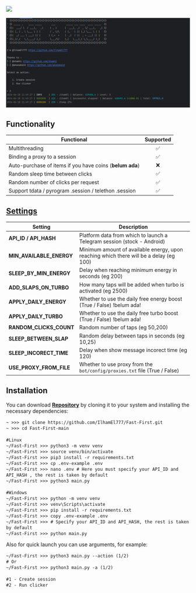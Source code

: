 [<img src="https://img.shields.io/badge/Telegram-%40Me-orange">](https://t.me/ilham_el)


![img1](.github/images/demo.png)

## Functionality
| Functional                                            | Supported |
|-------------------------------------------------------|:---------:|
| Multithreading                                        |     ✅     |
| Binding a proxy to a session                          |     ✅     |
| Auto-purchase of items if you have coins (**belum ada**)  |     ❌     |
| Random sleep time between clicks                      |     ✅     |
| Random number of clicks per request                   |     ✅     |
| Support tdata / pyrogram .session / telethon .session |     ✅     |

## [Settings](https://github.com/IlhamEl777/Fast-First/blob/main/.env-example)
| Setting                | Description                                                                            |
|--------------------------|----------------------------------------------------------------------------------------|
| **API_ID / API_HASH**    | Platform data from which to launch a Telegram session (stock - Android)                |
| **MIN_AVAILABLE_ENERGY** | Minimum amount of available energy, upon reaching which there will be a delay (eg 100) |
| **SLEEP_BY_MIN_ENERGY**  | Delay when reaching minimum energy in seconds (eg 200)                                 |
| **ADD_SLAPS_ON_TURBO**   | How many taps will be added when turbo is activated (eg 2500)                          |
| **APPLY_DAILY_ENERGY**   | Whether to use the daily free energy boost (True / False) !belum ada!                  |
| **APPLY_DAILY_TURBO**    | Whether to use the daily free turbo boost (True / False)  !belum ada!                  |
| **RANDOM_CLICKS_COUNT**  | Random number of taps (eg 50,200)                                                      |
| **SLEEP_BETWEEN_SLAP**   | Random delay between taps in seconds (eg 10,25)                                        |
| **SLEEP_INCORECT_TIME**   | Delay when show message incorect time  (eg 120)                                        |
| **USE_PROXY_FROM_FILE**  | Whether to use proxy from the `bot/config/proxies.txt` file (True / False)             |

## Installation
You can download [**Repository**](https://github.com/IlhamEl777/Fast-First) by cloning it to your system and installing the necessary dependencies:
```shell
~ >>> git clone https://github.com/IlhamEl777/Fast-First.git
~ >>> cd Fast-First-main

#Linux
~/Fast-First >>> python3 -m venv venv
~/Fast-First >>> source venv/bin/activate
~/Fast-First >>> pip3 install -r requirements.txt
~/Fast-First >>> cp .env-example .env
~/Fast-First >>> nano .env # Here you must specify your API_ID and API_HASH , the rest is taken by default
~/Fast-First >>> python3 main.py

#Windows
~/Fast-First >>> python -m venv venv
~/Fast-First >>> venv\Scripts\activate
~/Fast-First >>> pip install -r requirements.txt
~/Fast-First >>> copy .env-example .env
~/Fast-First >>> # Specify your API_ID and API_HASH, the rest is taken by default
~/Fast-First >>> python main.py
```

Also for quick launch you can use arguments, for example:
```shell
~/Fast-First >>> python3 main.py --action (1/2)
# Or
~/Fast-First >>> python3 main.py -a (1/2)

#1 - Create session
#2 - Run clicker
```
